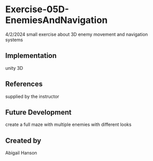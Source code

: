 # Exercise-05D-EnemiesAndNavigation
4/2/2024 small exercise about 3D enemy movement and navigation systems

## Implementation
unity 3D 

## References
supplied by the instructor

## Future Development
create a full maze with multiple enemies with different looks

## Created by
Abigail Hanson
